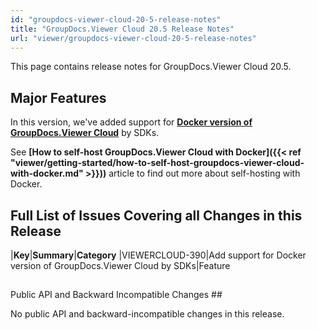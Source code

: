 ```yaml
---
id: "groupdocs-viewer-cloud-20-5-release-notes"
title: "GroupDocs.Viewer Cloud 20.5 Release Notes"
url: "viewer/groupdocs-viewer-cloud-20-5-release-notes"
---
```


This page contains release notes for GroupDocs.Viewer Cloud 20.5.


## Major Features ##

In this version, we've added support for **[Docker version of GroupDocs.Viewer Cloud](https://hub.docker.com/r/groupdocs/viewer-cloud)** by SDKs. 

See **[How to self-host GroupDocs.Viewer Cloud with Docker]({{< ref "viewer/getting-started/how-to-self-host-groupdocs-viewer-cloud-with-docker.md" >}}))** article to find out more about self-hosting with Docker.


## Full List of Issues Covering all Changes in this Release ##


|**Key**|**Summary**|**Category**
|VIEWERCLOUD-390|Add support for Docker version of GroupDocs.Viewer Cloud by SDKs|Feature

## 
Public API and Backward Incompatible Changes ##

No public API and backward-incompatible changes in this release.